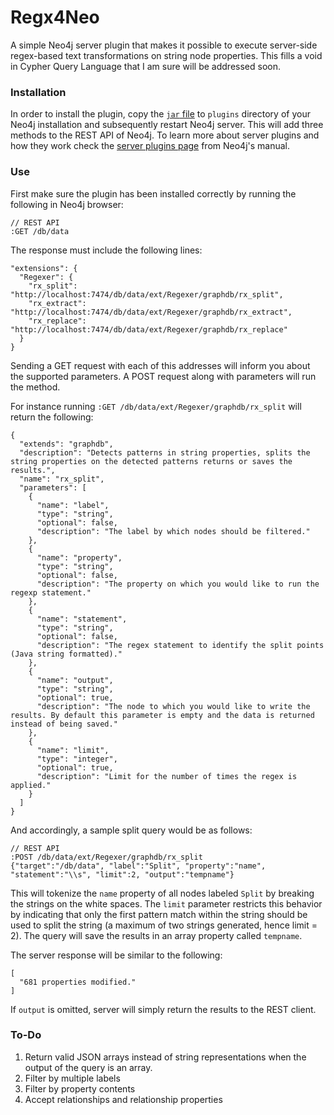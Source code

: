 Regx4Neo
========

A simple Neo4j server plugin that makes it possible to execute server-side regex-based text transformations on string node properties. This fills a void in Cypher Query Language that I am sure will be addressed soon. 

### Installation 

In order to install the plugin, copy the [`jar` file][1] to `plugins` directory of your Neo4j installation and subsequently restart Neo4j server. This will add three methods to the REST API of Neo4j. To learn more about server plugins and how they work check the [server plugins page][2] from Neo4j's manual.

### Use

First make sure the plugin has been installed correctly by running the following in Neo4j browser:

    // REST API
    :GET /db/data

The response must include the following lines:

    "extensions": {
      "Regexer": {
        "rx_split": "http://localhost:7474/db/data/ext/Regexer/graphdb/rx_split",
        "rx_extract": "http://localhost:7474/db/data/ext/Regexer/graphdb/rx_extract",
        "rx_replace": "http://localhost:7474/db/data/ext/Regexer/graphdb/rx_replace"
      }
    }

Sending a GET request with each of this addresses will inform you about the supported parameters. A POST request along with parameters will run the method.

For instance running `:GET /db/data/ext/Regexer/graphdb/rx_split` will return the following:

    {
      "extends": "graphdb",
      "description": "Detects patterns in string properties, splits the string properties on the detected patterns returns or saves the results.",
      "name": "rx_split",
      "parameters": [
        {
          "name": "label",
          "type": "string",
          "optional": false,
          "description": "The label by which nodes should be filtered."
        },
        {
          "name": "property",
          "type": "string",
          "optional": false,
          "description": "The property on which you would like to run the regexp statement."
        },
        {
          "name": "statement",
          "type": "string",
          "optional": false,
          "description": "The regex statement to identify the split points (Java string formatted)."
        },
        {
          "name": "output",
          "type": "string",
          "optional": true,
          "description": "The node to which you would like to write the results. By default this parameter is empty and the data is returned instead of being saved."
        },
        {
          "name": "limit",
          "type": "integer",
          "optional": true,
          "description": "Limit for the number of times the regex is applied."
        }
      ]
    }

And accordingly, a sample split query would be as follows:

    // REST API
    :POST /db/data/ext/Regexer/graphdb/rx_split 
    {"target":"/db/data", "label":"Split", "property":"name", "statement":"\\s", "limit":2, "output":"tempname"}

This will tokenize the `name` property of all nodes labeled `Split` by breaking the strings on the white spaces. The `limit` parameter restricts this behavior by indicating that only the first pattern match within the string should be used to split the string (a maximum of two strings generated, hence limit = 2).  The query will save the results in an array property called `tempname`.

The server response will be similar to the following:

    [
      "681 properties modified."
    ]

If `output` is omitted, server will simply return the results to the REST client. 

### To-Do

1. Return valid JSON arrays instead of string representations when the output of the query is an array. 
2. Filter by multiple labels
3. Filter by property contents
4. Accept relationships and relationship properties


  [1]: https://github.com/mszargar/Regx4Neo/releases/download/v1.0.0/regx4neo-1.0.0.jar
  [2]: http://docs.neo4j.org/chunked/stable/server-plugins.html